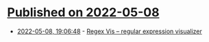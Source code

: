 # [Published on 2022-05-08](index.md)

* [2022-05-08, 19:06:48](https://news.ycombinator.com/item?id=31307123) - [Regex Vis – regular expression visualizer](https://regex-vis.com/?r=%5E%28%28%5BhH%5Dacker%29%5B+%5D%3F%28%5BnN%5Dews%7Cnewsletter%29%29%24)
